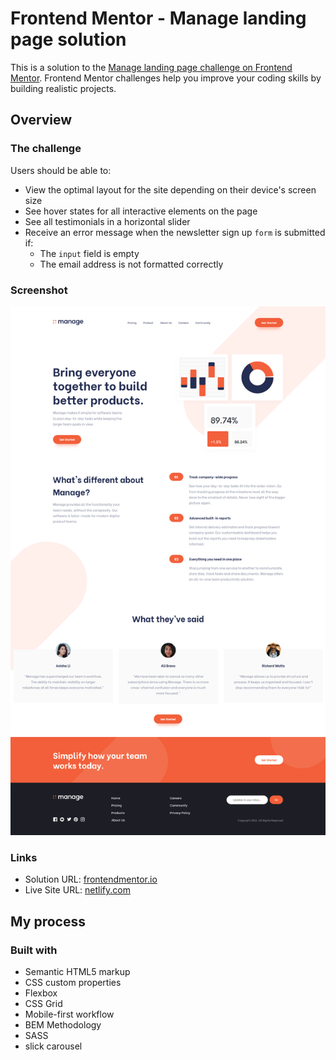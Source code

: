 # Frontend Mentor - Manage landing page solution

This is a solution to the [Manage landing page challenge on Frontend Mentor](https://www.frontendmentor.io/challenges/manage-landing-page-SLXqC6P5). Frontend Mentor challenges help you improve your coding skills by building realistic projects.

## Overview

### The challenge

Users should be able to:

- View the optimal layout for the site depending on their device's screen size
- See hover states for all interactive elements on the page
- See all testimonials in a horizontal slider
- Receive an error message when the newsletter sign up `form` is submitted if:
  - The `input` field is empty
  - The email address is not formatted correctly

### Screenshot

![](./screenshot.png)

### Links

- Solution URL: [frontendmentor.io](https://www.frontendmentor.io/solutions/manage-landing-page-using-flexbox-grid-sass-vanilla-js-qdGWaEO4-)
- Live Site URL: [netlify.com](https://manage-landing-page-v1.netlify.app/)

## My process

### Built with

- Semantic HTML5 markup
- CSS custom properties
- Flexbox
- CSS Grid
- Mobile-first workflow
- BEM Methodology
- SASS
- slick carousel
